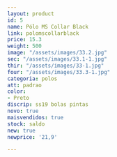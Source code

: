 ```yaml
---
layout: product
id: 5
name: Pólo MS Collar Black
link: polomscollarblack
price: 15.3
weight: 500
image: "/assets/images/33.2.jpg"
sec: "/assets/images/33.1-1.jpg"
thir: "/assets/images/33-1.jpg"
four: "/assets/images/33.3-1.jpg"
categoria: polos
att: padrao
color:
- Preto
discrip: ss19 bolas pintas
novo: true
maisvendidos: true
stock: saldo
new: true
newprice: '21,9'

---
```

